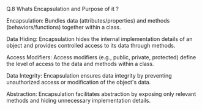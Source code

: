 Q.8 Whats Encapsulation and Purpose of it ?


Encapsulation: Bundles data (attributes/properties) and methods (behaviors/functions) together within a class.

Data Hiding: Encapsulation hides the internal implementation details of an object and provides controlled access to its data through methods.

Access Modifiers: Access modifiers (e.g., public, private, protected) define the level of access to the data and methods within a class.

Data Integrity: Encapsulation ensures data integrity by preventing unauthorized access or modification of the object's data.

Abstraction: Encapsulation facilitates abstraction by exposing only relevant methods and hiding unnecessary implementation details.
